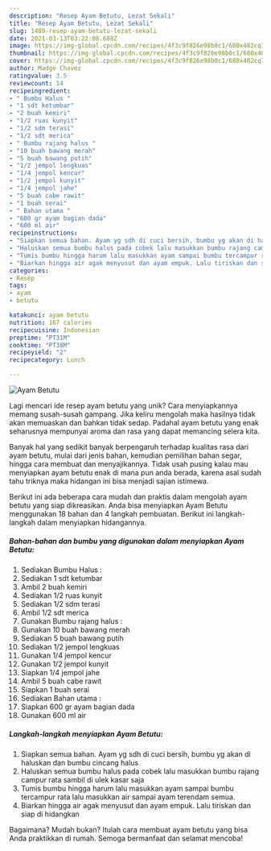 ```yaml
---
description: "Resep Ayam Betutu, Lezat Sekali"
title: "Resep Ayam Betutu, Lezat Sekali"
slug: 1489-resep-ayam-betutu-lezat-sekali
date: 2021-03-13T03:22:08.688Z
image: https://img-global.cpcdn.com/recipes/4f3c9f826e98b0c1/680x482cq70/ayam-betutu-foto-resep-utama.jpg
thumbnail: https://img-global.cpcdn.com/recipes/4f3c9f826e98b0c1/680x482cq70/ayam-betutu-foto-resep-utama.jpg
cover: https://img-global.cpcdn.com/recipes/4f3c9f826e98b0c1/680x482cq70/ayam-betutu-foto-resep-utama.jpg
author: Madge Chavez
ratingvalue: 3.5
reviewcount: 14
recipeingredient:
- " Bumbu Halus "
- "1 sdt ketumbar"
- "2 buah kemiri"
- "1/2 ruas kunyit"
- "1/2 sdm terasi"
- "1/2 sdt merica"
- " Bumbu rajang halus "
- "10 buah bawang merah"
- "5 buah bawang putih"
- "1/2 jempol lengkuas"
- "1/4 jempol kencur"
- "1/2 jempol kunyit"
- "1/4 jempol jahe"
- "5 buah cabe rawit"
- "1 buah serai"
- " Bahan utama "
- "600 gr ayam bagian dada"
- "600 ml air"
recipeinstructions:
- "Siapkan semua bahan. Ayam yg sdh di cuci bersih, bumbu yg akan di haluskan dan bumbu cincang halus"
- "Haluskan semua bumbu halus pada cobek lalu masukkan bumbu rajang campur rata sambil di ulek kasar saja"
- "Tumis bumbu hingga harum lalu masukkan ayam sampai bumbu tercampur rata lalu masukkan air sampai ayam terendam semua."
- "Biarkan hingga air agak menyusut dan ayam empuk. Lalu tiriskan dan siap di hidangkan"
categories:
- Resep
tags:
- ayam
- betutu

katakunci: ayam betutu 
nutrition: 167 calories
recipecuisine: Indonesian
preptime: "PT31M"
cooktime: "PT38M"
recipeyield: "2"
recipecategory: Lunch

---
```



![Ayam Betutu](https://img-global.cpcdn.com/recipes/4f3c9f826e98b0c1/680x482cq70/ayam-betutu-foto-resep-utama.jpg)

Lagi mencari ide resep ayam betutu yang unik? Cara menyiapkannya memang susah-susah gampang. Jika keliru mengolah maka hasilnya tidak akan memuaskan dan bahkan tidak sedap. Padahal ayam betutu yang enak seharusnya mempunyai aroma dan rasa yang dapat memancing selera kita.

Banyak hal yang sedikit banyak berpengaruh terhadap kualitas rasa dari ayam betutu, mulai dari jenis bahan, kemudian pemilihan bahan segar, hingga cara membuat dan menyajikannya. Tidak usah pusing kalau mau menyiapkan ayam betutu enak di mana pun anda berada, karena asal sudah tahu triknya maka hidangan ini bisa menjadi sajian istimewa.




Berikut ini ada beberapa cara mudah dan praktis dalam mengolah ayam betutu yang siap dikreasikan. Anda bisa menyiapkan Ayam Betutu menggunakan 18 bahan dan 4 langkah pembuatan. Berikut ini langkah-langkah dalam menyiapkan hidangannya.

<!--inarticleads1-->

##### Bahan-bahan dan bumbu yang digunakan dalam menyiapkan Ayam Betutu:

1. Sediakan  Bumbu Halus :
1. Sediakan 1 sdt ketumbar
1. Ambil 2 buah kemiri
1. Sediakan 1/2 ruas kunyit
1. Sediakan 1/2 sdm terasi
1. Ambil 1/2 sdt merica
1. Gunakan  Bumbu rajang halus :
1. Gunakan 10 buah bawang merah
1. Sediakan 5 buah bawang putih
1. Sediakan 1/2 jempol lengkuas
1. Gunakan 1/4 jempol kencur
1. Gunakan 1/2 jempol kunyit
1. Siapkan 1/4 jempol jahe
1. Ambil 5 buah cabe rawit
1. Siapkan 1 buah serai
1. Sediakan  Bahan utama :
1. Siapkan 600 gr ayam bagian dada
1. Gunakan 600 ml air




<!--inarticleads2-->

##### Langkah-langkah menyiapkan Ayam Betutu:

1. Siapkan semua bahan. Ayam yg sdh di cuci bersih, bumbu yg akan di haluskan dan bumbu cincang halus
1. Haluskan semua bumbu halus pada cobek lalu masukkan bumbu rajang campur rata sambil di ulek kasar saja
1. Tumis bumbu hingga harum lalu masukkan ayam sampai bumbu tercampur rata lalu masukkan air sampai ayam terendam semua.
1. Biarkan hingga air agak menyusut dan ayam empuk. Lalu tiriskan dan siap di hidangkan




Bagaimana? Mudah bukan? Itulah cara membuat ayam betutu yang bisa Anda praktikkan di rumah. Semoga bermanfaat dan selamat mencoba!
